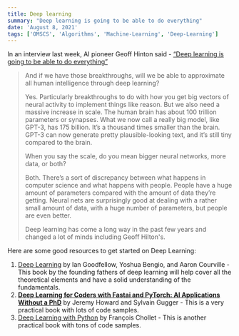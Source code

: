 ```yaml
---
title: Deep learning
summary: "Deep learning is going to be able to do everything"
date: 'August 8, 2021'
tags: ['OMSCS', 'Algorithms', 'Machine-Learning', 'Deep-Learning']
---
```


In an interview last week, AI pioneer Geoff Hinton said - 
[“Deep learning is going to be able to do everything”](https://www.technologyreview.com/2020/11/03/1011616/ai-godfather-geoffrey-hinton-deep-learning-will-do-everything/)


> And if we have those breakthroughs, will we be able to approximate all human intelligence through deep learning?
> 
> Yes. Particularly breakthroughs to do with how you get big vectors of neural activity to implement things like reason. But we also need a massive increase in scale. The human brain has about 100 trillion parameters or synapses. What we now call a really big model, like GPT-3, has 175 billion. It’s a thousand times smaller than the brain. GPT-3 can now generate pretty plausible-looking text, and it’s still tiny compared to the brain.
> 
> When you say the scale, do you mean bigger neural networks, more data, or both?
>
> Both. There’s a sort of discrepancy between what happens in computer science and what happens with people. People have a huge amount of parameters compared with the amount of data they’re getting. Neural nets are surprisingly good at dealing with a rather small amount of data, with a huge number of parameters, but people are even better.
> 
> Deep learning has come a long way in the past few years and changed a lot of minds including Geoff Hilton's.

Here are some good resources to get started on Deep Learning:
1. [Deep Learning](https://amzn.to/3nga6Ma) by Ian Goodfellow, Yoshua Bengio, and Aaron Courville - This book by the founding fathers of deep learning will help cover all the theoretical elements and have a solid understanding of the fundamentals.
2. **[Deep Learning for Coders with Fastai and PyTorch: AI Applications Without a PhD](https://amzn.to/36CBdKV)** by Jeremy Howard and Sylvain Gugger - This is a very practical book with lots of code samples.
3. [Deep Learning with Python](https://amzn.to/35t7Qew) by François Chollet - This is another practical book with tons of code samples.


